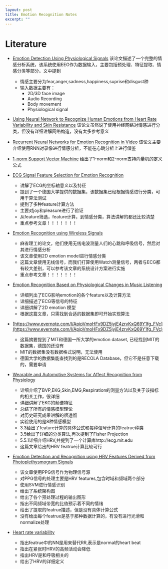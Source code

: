 ```yaml
---
layout: post
title: Emotion Recognition Notes
excerpt: ""
---
```

# Literature
+ [Emotion Detection Using Physiological Signals](https://www.evernote.com/l/AphI0EO9GGFNRZxLe7pID7Pd-6dLHpfiIjE)
该论文描述了一个完整的情感分析系统，该系统使用EEG作为数据输入，主要包括预处理、特征提取、情感分类等部分。文中提到
  + 情感主要分为fear,anger,sadness,happiness,suprise和disgust种
  + 输入数据主要有：
    + 2D/3D face image
    + Audio Recording
    + Body movement
    + Physiological signal

+ [Using Neural Network to Recognize Human Emotions from Heart Rate Variability and Skin Resistance](https://www.evernote.com/l/ApglkTm-eDhI1LI_uHuGsdrFwLXdaTOuaRw) 
  该论文虽然说了使用神经网络对情感进行分类，但没有详细讲解网络构造，没有太多参考意义

+ [Recurrent Neural Networks for Emotion Recognition in Video](https://www.evernote.com/shard/s664/sh/40c0e1a3-d6ab-4cbc-94d8-34ccd0bd676e/d6162ef7c4c9295f4f416f1ec98819d9) 
  该论文主要介绍使用RNN对录像进行情感分析，不能在心跳分析上进行借鉴

+ [1-norm Support Vector Machine](https://www.evernote.com/l/ApjEtnJA98NGaZ3WmZMfpnfMkbbVbPrN3ys)
  给出了1-norm和2-norm支持向量机的定义公式

+ [ECG Signal Feature Selection for Emotion Recognition](https://www.evernote.com/l/ApjeZ8VCVNdJW5Dl35cJ8w3WGIji8x3JIao)
  + 讲解了ECG的坐标轴意义以及特征
  + 提到了一个德国大学提供的数据集，该数据集已经根据情感进行分类，可用于算法测试
  + 提到了多种feature计算方法
  + 主要对joy和pleasure进行了验证
  + 从feature筛选，feature计算，到情感分类，算法讲解的都还比较清楚
  + 重点参考文章！！！！！！！

+ [Emotion Recognition using Wireless Signals](https://www.evernote.com/l/Apj3lsx5Cm9C6oJv9Wobk-owxo4139O4XfI)
  + 麻省理工的论文，他们使用无线电波测量人们的心跳和呼吸信号，然后对其进行情感分析
  + 该文章使用2D emotion model进行情感分类
  + 这篇文章使用无线信号，而我们打算使用Watch测量信号，两者与ECG都有较大差别，可以参考该文章的系统设计方案进行实施
  + 重点参考文章！！！！！！！

+ [Emotion Recognition Based on Physiological Changes in Music Listening](https://www.evernote.com/l/Aph3Wcxnf4NEebBWITcY3_z4cY7tpcGxVNA)
  + 详细列出了ECG影响emotion的各个feature以及计算方法
  + 详细描述了ECG等信号的特征
  + 详细讲解了2D emotion 模型
  + 根据这篇文章，只需找到合适的数据集即可开始实现算法

+ [https://www.evernote.com/l/ApipVmoHFx9DZ5jyjE4zrvKxQ69Y1fg_FVc](https://www.evernote.com/l/ApipVmoHFx9DZ5jyjE4zrvKxQ69Y1fg_FVc)
  + 这篇摘要提到了MIT和德国一所大学的emotion dataset, 已经找到MIT的数据集，德国的还没有
  + MIT的数据集没有数据格式说明，无法使用
  + 德国大学的数据集能查找到的是RECOLA Database，但它不是任意下载的，需要申请

+ [Wearable and Automotive Systems for Affect Recognition from Physiology](https://www.evernote.com/l/Aphh-USaadZIy6kAs2ncuONbgQNVGnQdznA)
  + 详细介绍了BVP,EKG,Skin,EMG,Respiration的测量方法以及关于该指标的相关工作，很详细
  + 详细讲解了EKG的频谱特征
  + 总结了所有的情感模型理论 
  + 对历史研究成果讲解的很透彻
  + 实验使用的是8种情感模型
  + 3.3给出了feature计算的具体公式和每种信号计算的featrue种类
  + 3.5给出了详细的分类算法,再次提到了Fisher Projection
  + 5.5.1详细介绍HRV,并提到了一个计算库http://ecg.mit.edu
  + 这篇文章给出的HRV featrue计算比较可行

+ [Emotion Detection and Recognition using HRV Features Derived from Photoplethysmogram Signals](https://www.evernote.com/l/Apgy2wSWnJNKa735I591_RmHoCBWZ6NcMVA)
  + 该文章使用PPG信号作为物理信号源
  + 对PPG信号的处理主要是HRV features,包含时域和频域两个部分
  + 使用SVM进行情感识别
  + 给出了系统架构图
  + 给出了各个预处理过程的输出图形
  + 指出不同频域带宽的比值预示着不同的情绪
  + 给出了提取的featrue描述，但是没有具体计算公式
  + 没有给出每个featrue是基于那种数据计算的，有没有进行光滑和normalize处理

+ [Heart rate variability](https://en.wikipedia.org/wiki/Heart_rate_variability)
  + 指出featrue中的NN是用来替代RR,表示是normal的heart beat
  + 指出在紧张时HRV的高频活动会降低
  + 指出HRV是和呼吸相关的
  + 给出了HRV的详细定义
